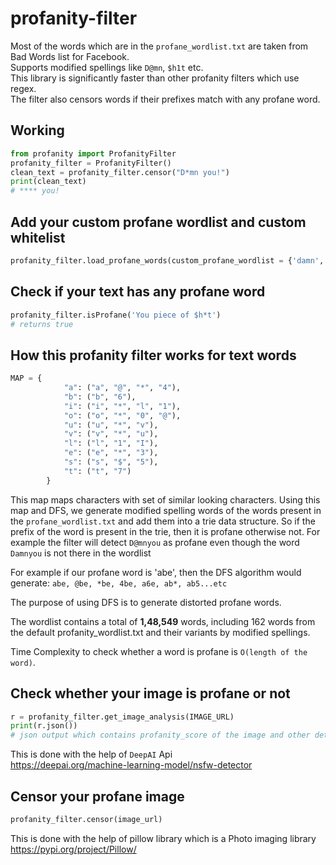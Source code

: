 # profanity-filter

Most of the words which are in the `profane_wordlist.txt` are taken from Bad Words list for Facebook. <br/>
Supports modified spellings like `D@mn`, `$h1t` etc. <br/>
This library is significantly faster than other profanity filters which use regex. <br/>
The filter also censors words if their prefixes match with any profane word. 

## Working

```python
from profanity import ProfanityFilter
profanity_filter = ProfanityFilter()
clean_text = profanity_filter.censor("D*mn you!")
print(clean_text) 
# **** you!
```

## Add your custom profane wordlist and custom whitelist
```python
profanity_filter.load_profane_words(custom_profane_wordlist = {'damn', 'douche'}, whitelist = {'shit'})
```

## Check if your text has any profane word
```python
profanity_filter.isProfane('You piece of $h*t')
# returns true
```

## How this profanity filter works for text words

```python
MAP = {
            "a": ("a", "@", "*", "4"),
            "b": ("b", "6"),
            "i": ("i", "*", "l", "1"),
            "o": ("o", "*", "0", "@"),
            "u": ("u", "*", "v"),
            "v": ("v", "*", "u"),
            "l": ("l", "1", "I"),
            "e": ("e", "*", "3"),
            "s": ("s", "$", "5"),
            "t": ("t", "7")
        }
```
This map maps characters with set of similar looking characters. Using this map and DFS, we generate modified spelling words of the words present in the `profane_wordlist.txt` and add them into a trie data structure. So if the prefix of the word is present in the trie, then it is profane otherwise not. For example the filter will detect `D@mnyou` as profane even though the word `Damnyou` is not there in the wordlist <br/>

For example if our profane word is 'abe', then the DFS algorithm would generate:
```abe, @be, *be, 4be, a6e, ab*, ab5...etc```

The purpose of using DFS is to generate distorted profane words. <br/>

The wordlist contains a total of **1,48,549** words, including 162 words from the default profanity_wordlist.txt and their variants by modified spellings. <br/>

Time Complexity to check whether a word is profane is `O(length of the word)`.

## Check whether your image is profane or not
```python
r = profanity_filter.get_image_analysis(IMAGE_URL)
print(r.json())
# json output which contains profanity_score of the image and other details
```
This is done with the help of `DeepAI` Api <br/>
<https://deepai.org/machine-learning-model/nsfw-detector>

## Censor your profane image
```python
profanity_filter.censor(image_url)
```
This is done with the help of pillow library which is a Photo imaging library <br/>
<https://pypi.org/project/Pillow/>



